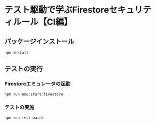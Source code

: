 # テスト駆動で学ぶFirestoreセキュリティルール【CI編】
 
## パッケージインストール
```bash
npm install
```

## テストの実行
### Firestoreエミュレータの起動
```bash
npm run emu:start:firestore
```

### テストの実施
```bash
npm run test-watch
```